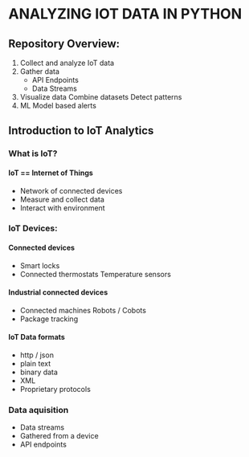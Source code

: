 # ANALYZING IOT DATA IN PYTHON
## Repository Overview:
1. Collect and analyze IoT data 
2. Gather data
    - API Endpoints
    - Data Streams 
3. Visualize data Combine datasets Detect patterns
4. ML Model based alerts

## Introduction to IoT Analytics

### What is IoT?
#### IoT == Internet of Things
- Network of connected devices
- Measure and collect data 
- Interact with environment

### IoT Devices:
#### Connected devices
- Smart locks
- Connected thermostats Temperature sensors


#### Industrial connected devices
- Connected machines Robots / Cobots
- Package tracking




#### IoT Data formats
- http / json
- plain text
- binary data
- XML
- Proprietary protocols

### Data aquisition
- Data streams 
- Gathered from a device 
- API endpoints

